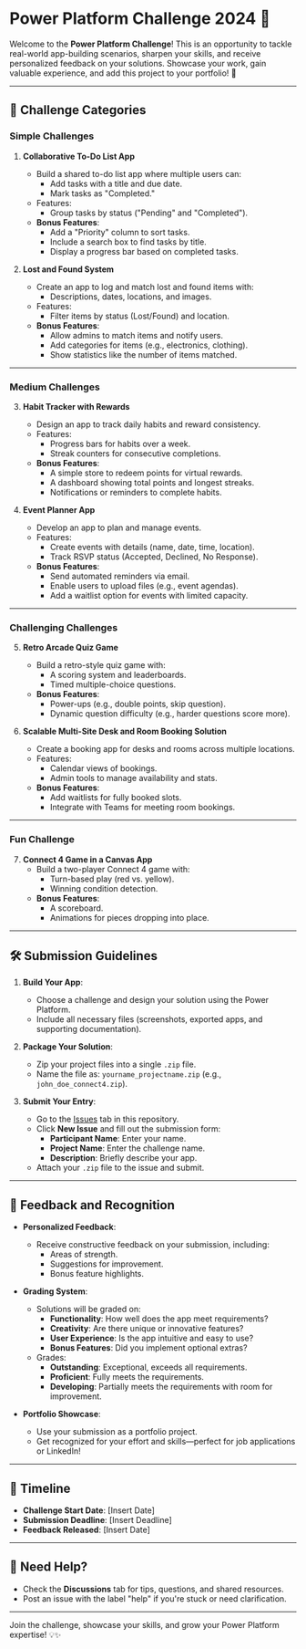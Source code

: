 # Power Platform Challenge 2024 🚀

Welcome to the **Power Platform Challenge**! This is an opportunity to tackle real-world app-building scenarios, sharpen your skills, and receive personalized feedback on your solutions. Showcase your work, gain valuable experience, and add this project to your portfolio! 🌟

---

## 🎯 Challenge Categories

### **Simple Challenges**
1. **Collaborative To-Do List App**
   - Build a shared to-do list app where multiple users can:
     - Add tasks with a title and due date.
     - Mark tasks as "Completed."
   - Features:
     - Group tasks by status ("Pending" and "Completed").
   - **Bonus Features**:
     - Add a "Priority" column to sort tasks.
     - Include a search box to find tasks by title.
     - Display a progress bar based on completed tasks.

2. **Lost and Found System**
   - Create an app to log and match lost and found items with:
     - Descriptions, dates, locations, and images.
   - Features:
     - Filter items by status (Lost/Found) and location.
   - **Bonus Features**:
     - Allow admins to match items and notify users.
     - Add categories for items (e.g., electronics, clothing).
     - Show statistics like the number of items matched.

---

### **Medium Challenges**
3. **Habit Tracker with Rewards**
   - Design an app to track daily habits and reward consistency.
   - Features:
     - Progress bars for habits over a week.
     - Streak counters for consecutive completions.
   - **Bonus Features**:
     - A simple store to redeem points for virtual rewards.
     - A dashboard showing total points and longest streaks.
     - Notifications or reminders to complete habits.

4. **Event Planner App**
   - Develop an app to plan and manage events.
   - Features:
     - Create events with details (name, date, time, location).
     - Track RSVP status (Accepted, Declined, No Response).
   - **Bonus Features**:
     - Send automated reminders via email.
     - Enable users to upload files (e.g., event agendas).
     - Add a waitlist option for events with limited capacity.

---

### **Challenging Challenges**
5. **Retro Arcade Quiz Game**
   - Build a retro-style quiz game with:
     - A scoring system and leaderboards.
     - Timed multiple-choice questions.
   - **Bonus Features**:
     - Power-ups (e.g., double points, skip question).
     - Dynamic question difficulty (e.g., harder questions score more).

6. **Scalable Multi-Site Desk and Room Booking Solution**
   - Create a booking app for desks and rooms across multiple locations.
   - Features:
     - Calendar views of bookings.
     - Admin tools to manage availability and stats.
   - **Bonus Features**:
     - Add waitlists for fully booked slots.
     - Integrate with Teams for meeting room bookings.

---

### **Fun Challenge**
7. **Connect 4 Game in a Canvas App**
   - Build a two-player Connect 4 game with:
     - Turn-based play (red vs. yellow).
     - Winning condition detection.
   - **Bonus Features**:
     - A scoreboard.
     - Animations for pieces dropping into place.

---

## 🛠 Submission Guidelines

1. **Build Your App**:
   - Choose a challenge and design your solution using the Power Platform.
   - Include all necessary files (screenshots, exported apps, and supporting documentation).

2. **Package Your Solution**:
   - Zip your project files into a single `.zip` file.
   - Name the file as: `yourname_projectname.zip` (e.g., `john_doe_connect4.zip`).

3. **Submit Your Entry**:
   - Go to the [Issues](../../issues) tab in this repository.
   - Click **New Issue** and fill out the submission form:
     - **Participant Name**: Enter your name.
     - **Project Name**: Enter the challenge name.
     - **Description**: Briefly describe your app.
   - Attach your `.zip` file to the issue and submit.

---

## 📝 Feedback and Recognition

- **Personalized Feedback**:
  - Receive constructive feedback on your submission, including:
    - Areas of strength.
    - Suggestions for improvement.
    - Bonus feature highlights.
- **Grading System**:
  - Solutions will be graded on:
    - **Functionality**: How well does the app meet requirements?
    - **Creativity**: Are there unique or innovative features?
    - **User Experience**: Is the app intuitive and easy to use?
    - **Bonus Features**: Did you implement optional extras?
  - Grades:
    - **Outstanding**: Exceptional, exceeds all requirements.
    - **Proficient**: Fully meets the requirements.
    - **Developing**: Partially meets the requirements with room for improvement.

- **Portfolio Showcase**:
  - Use your submission as a portfolio project.
  - Get recognized for your effort and skills—perfect for job applications or LinkedIn!

---

## 📅 Timeline

- **Challenge Start Date**: [Insert Date]
- **Submission Deadline**: [Insert Deadline]
- **Feedback Released**: [Insert Date]

---

## 🤔 Need Help?

- Check the **Discussions** tab for tips, questions, and shared resources.
- Post an issue with the label "help" if you're stuck or need clarification.

---

Join the challenge, showcase your skills, and grow your Power Platform expertise! 💡✨
